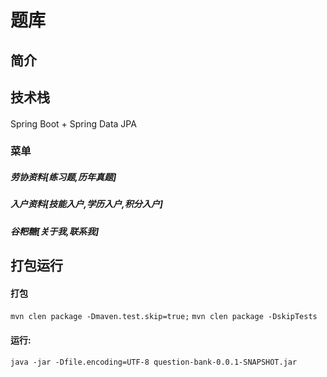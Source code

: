 # 题库
## 简介

## 技术栈
#### 
Spring Boot + Spring Data JPA  
#### 

### 菜单
#####  劳协资料[练习题,历年真题]
#####  入户资料[技能入户,学历入户,积分入户]
#####  谷粑糖[关于我,联系我]

## 打包运行
#### 打包
`mvn clen package -Dmaven.test.skip=true;`
`mvn clen package -DskipTests`

#### 运行: 
`java -jar -Dfile.encoding=UTF-8 question-bank-0.0.1-SNAPSHOT.jar`